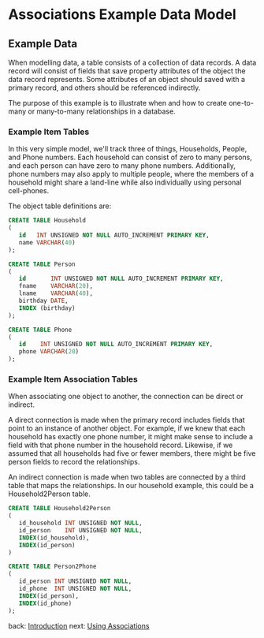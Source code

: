 # Associations Example Data Model

## Example Data

When modelling data, a table consists of a collection of data records.  A data record
will consist of fields that save property attributes of the object the data record
represents.  Some attributes of an object should saved with a primary record, and
others should be referenced indirectly.

The purpose of this example is to illustrate when and how to create one-to-many or
many-to-many relationships in a database.  

### Example Item Tables

In this very simple model, we'll track three of things, Households, People, and
Phone numbers. Each household can consist of zero to many persons, and each
person can have zero to many phone numbers.  Additionally, phone numbers may also
apply to multiple people, where the members of a household might share a land-line
while also individually using personal cell-phones.

The object table definitions are:

~~~sql
CREATE TABLE Household
(
   id   INT UNSIGNED NOT NULL AUTO_INCREMENT PRIMARY KEY,
   name VARCHAR(40)
);

CREATE TABLE Person
(
   id       INT UNSIGNED NOT NULL AUTO_INCREMENT PRIMARY KEY,
   fname    VARCHAR(20),
   lname    VARCHAR(40),
   birthday DATE,
   INDEX (birthday)
);

CREATE TABLE Phone
(
   id    INT UNSIGNED NOT NULL AUTO_INCREMENT PRIMARY KEY,
   phone VARCHAR(20)  
);
~~~

### Example Item Association Tables

When associating one object to another, the connection can be direct or indirect.

A direct connection is made when the primary record includes fields that point to
an instance of another object.  For example, if we knew that each household has
exactly one phone number, it might make sense to include a field with that phone
number in the household record.  Likewise, if we assumed that all households had
five or fewer members, there might be five person fields to record the relationships.

An indirect connection is made when two tables are connected by a third table that
maps the relationships.  In our household example, this could be a Household2Person
table.

~~~sql
CREATE TABLE Household2Person
(
   id_household INT UNSIGNED NOT NULL,
   id_person    INT UNSIGNED NOT NULL,
   INDEX(id_household),
   INDEX(id_person)
)

CREATE TABLE Person2Phone
(
   id_person INT UNSIGNED NOT NULL,
   id_phone  INT UNSIGNED NOT NULL,
   INDEX(id_person),
   INDEX(id_phone) 
);
~~~

back: [Introduction](Associations_Intro.md)
next: [Using Associations](Associations_Connecting.md)